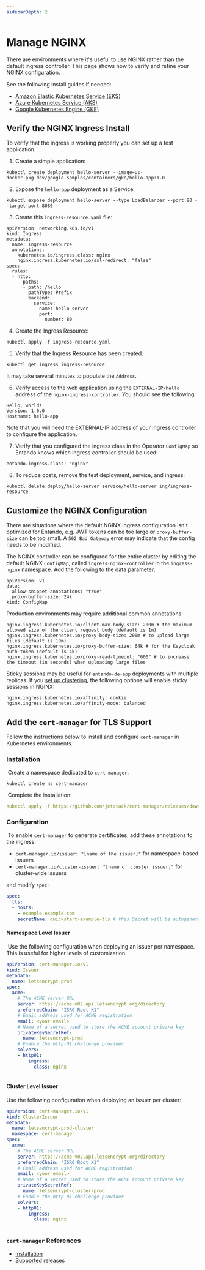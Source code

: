 ```yaml
---
sidebarDepth: 2
---
```

# Manage NGINX

There are environments where it's useful to use NGINX rather than the default ingress controller. This page shows how to verify and refine your NGINX configuration.

See the following install guides if needed:
* [Amazon Elastic Kubernetes Service (EKS)](../getting-started/eks-install.md)
* [Azure Kubernetes Service (AKS)](../getting-started/azure-install.md)
* [Google Kubernetes Engine (GKE)](../getting-started/gke-install.md)

## Verify the NGINX Ingress Install
To verify that the ingress is working properly you can set up a test application. 

1. Create a simple application:
```
kubectl create deployment hello-server --image=us-docker.pkg.dev/google-samples/containers/gke/hello-app:1.0
```

2. Expose the `hello-app` deployment as a Service:
```
kubectl expose deployment hello-server --type LoadBalancer --port 80 --target-port 8080
```

3. Create this `ingress-resource.yaml` file:
```
apiVersion: networking.k8s.io/v1
kind: Ingress
metadata:
  name: ingress-resource
  annotations:
    kubernetes.io/ingress.class: nginx
    nginx.ingress.kubernetes.io/ssl-redirect: "false"
spec:
  rules:
  - http:
      paths:
      - path: /hello
        pathType: Prefix
        backend:
          service:
            name: hello-server
            port: 
              number: 80
```
4. Create the Ingress Resource:
```
kubectl apply -f ingress-resource.yaml
```

5. Verify that the Ingress Resource has been created:
```
kubectl get ingress ingress-resource
```
It may take several minutes to populate the `Address`.

6. Verify access to the web application using the `EXTERNAL-IP/hello` address of the `nginx-ingress-controller`. You should see the following:
```
Hello, world!
Version: 1.0.0
Hostname: hello-app
```
Note that you will need the EXTERNAL-IP address of your ingress controller to configure the application.

7. Verify that you configured the ingress class in the Operator `ConfigMap` so Entando knows which ingress controller should be used:

`entando.ingress.class: "nginx"`

8. To reduce costs, remove the test deployment, service, and ingress:
```
kubectl delete deploy/hello-server service/hello-server ing/ingress-resource
```

## Customize the NGINX Configuration

There are situations where the default NGINX ingress configuration isn't optimized for Entando, e.g. JWT tokens can be too large or `proxy-buffer-size` can be too small. A `502 Bad Gateway` error may indicate that the config needs to be modified.

The NGINX controller can be configured for the entire cluster by editing the default NGINX `ConfigMap`, called `ingress-nginx-controller` in the `ingress-nginx` namespace. Add the following to the data parameter:

```
apiVersion: v1
data:
  allow-snippet-annotations: "true"
  proxy-buffer-size: 24k
kind: ConfigMap
```

Production environments may require additional common annotations:
```
nginx.ingress.kubernetes.io/client-max-body-size: 200m # the maximum allowed size of the client request body (default is 1m)
nginx.ingress.kubernetes.io/proxy-body-size: 200m # to upload large files (default is 10m)
nginx.ingress.kubernetes.io/proxy-buffer-size: 64k # for the Keycloak auth-token (default is 4k)
nginx.ingress.kubernetes.io/proxy-read-timeout: "600" # to increase the timeout (in seconds) when uploading large files
```

Sticky sessions may be useful for `entando-de-app` deployments with multiple replicas. If you [set up clustering](../consume/caching-and-clustering.md#clustering), the following options will enable sticky sessions in NGINX:

```
nginx.ingress.kubernetes.io/affinity: cookie
nginx.ingress.kubernetes.io/affinity-mode: balanced
```
## Add the `cert-manager` for TLS Support

Follow the instructions below to install and configure `cert-manager` in Kubernetes environments.
​
### Installation
​
Create a namespace dedicated to `cert-manager`: 

```
kubectl create ns cert-manager
```
​
Complete the installation:

```yaml
kubectl apply -f https://github.com/jetstack/cert-manager/releases/download/v1.7.0/cert-manager.yaml
```
### Configuration
​
To enable `cert-manager` to generate certificates, add these annotations to the ingress:
​
- `cert-manager.io/issuer: "[name of the issuer]"` for namespace-based issuers
- `cert-manager.io/cluster-issuer: "[name of cluster issuer]"` for cluster-wide issuers

and modify `spec`:

```yaml
spec:
  tls:
  - hosts:
    - example.example.com
    secretName: quickstart-example-tls # this Secret will be autogenereted by cert-manager.
```
#### Namespace Level Issuer
​
Use the following configuration when deploying an issuer per namespace. This is useful for higher levels of customization.
​
```yaml
apiVersion: cert-manager.io/v1
kind: Issuer
metadata:
  name: letsencrypt-prod
spec:
  acme:
    # The ACME server URL
    server: https://acme-v02.api.letsencrypt.org/directory
    preferredChain: "ISRG Root X1"
    # Email address used for ACME registration
    email: <your email>
    # Name of a secret used to store the ACME account privare key
    privateKeySecretRef:
      name: letsencrypt-prod
    # Enable the http-01 challenge provider
    solvers:
    - http01:
        ingress:
          class: nginx
​
```
#### Cluster Level Issuer

Use the following configuration when deploying an issuer per cluster:

```yaml
apiVersion: cert-manager.io/v1
kind: ClusterIssuer
metadata:
  name: letsencrypt-prod-cluster
  namespace: cert-manager
spec:
  acme:
    # The ACME server URL
    server: https://acme-v02.api.letsencrypt.org/directory
    preferredChain: "ISRG Root X1"
    # Email address used for ACME registration
    email: <your email>
    # Name of a secret used to store the ACME account privare key
    privateKeySecretRef:
      name: letsencrypt-cluster-prod
    # Enable the http-01 challenge provider
    solvers:
    - http01:
        ingress:
          class: nginx
​
```
### `cert-manager` References
- [Installation](https://cert-manager.io/docs/installation/)
- [Supported releases](https://cert-manager.io/docs/installation/supported-releases/)